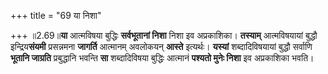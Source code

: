 +++
title = "69 या निशा"

+++
॥2.69॥**या** आत्मविषया बुद्धिः **सर्वभूतानां निशा** निशा इव
अप्रकाशिका। **तस्याम्** आत्मविषयायां बुद्धौ इन्द्रिय**संयमी**
प्रसन्नमना **जागर्ति** आत्मानम् अवलोकयन् **आस्ते** इत्यर्थः।
**यस्यां** शब्दादिविषयायां बुद्धौ सर्वाणि **भूतानि जाग्रति**
प्रबुद्धानि भवन्ति **सा** शब्दादिविषया बुद्धिः आत्मानं **पश्यतो मुनेः
निशा** इव अप्रकाशिका भवति।  
